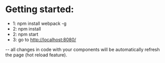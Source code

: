 # Getting started:
* 1: npm install webpack -g
* 2: npm install
* 2: npm start
* 3: go to [http://localhost:8080/](http://localhost:8080/)

-- all changes in code with your components will be automatically refresh the page (hot reload feature).
